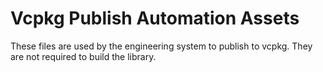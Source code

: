 # Vcpkg Publish Automation Assets

These files are used by the engineering system to publish to vcpkg. They are not
required to build the library.